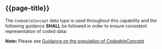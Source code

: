 ## {{page-title}}

The `CodeableConcept` data type is used throughout this capability and the following guidance **SHALL** be followed in order to ensure consistent representation of coded data:

<div class="nhsd-a-box nhsd-a-box--bg-light-blue nhsd-!t-margin-bottom-6 nhsd-t-body">
	<i class="fas fa-exclamation-circle text-primary"></i> <b>Note:</b> Please see <a href="https://simplifier.net/guide/gpconnect-data-model/Home/Build/Codeable-Concept?version=current">Guidance on the population of CodeableConcept</a>
</div>